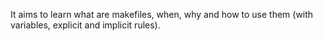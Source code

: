  It aims to learn what are makefiles, when, why and how to use them (with variables, explicit and implicit rules).

